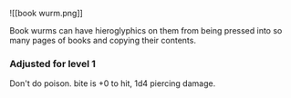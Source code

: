 ![[book wurm.png]]

Book wurms can have hieroglyphics on them from being pressed into so many pages of books and copying their contents. 

### Adjusted for level 1
Don't do poison. bite is +0 to hit, 1d4 piercing damage.

